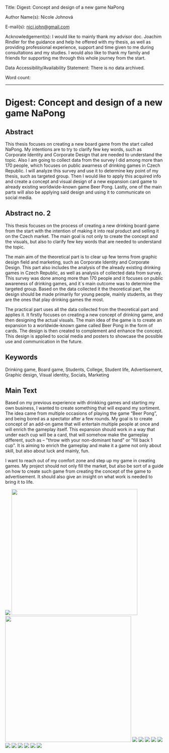 Title: Digest: Concept and design of a new game NaPong

Author Name(s): Nicole Johnová

E-mail(s): nici.john@gmail.com

Acknowledgement(s): I would like to mainly thank my advisor doc. Joachim Rindler for the guidance and help he offered with my thesis, as well as providing professional experience, support and time given to me during consultations and my studies. I would also like to thank my family and friends for supporting me through this whole journey from the start.


Data Accessibility/Availability Statement: There is no data archived.

<!-- See https://www.cambridge.org/core/services/authors/open-data/data-availability-statements -->

Word count: <!-- Digests should be approximately 500 words. Everything below, including headings, image captions, etc., except references. -->

- - -

# Digest: Concept and design of a new game NaPong

## Abstract

This thesis focuses on creating a new board game from the start called NaPong. My intentions are to try to clarify few key words, such as Corporate Identity and Corporate Design that are needed to understand the topic. Also I am going to collect data from the survey I did among more than 170 people, which focuses on public awarness of drinking games in Czech Republic. I will analyze this survey and use it to determine key point of my thesis, such as targeted group.  Then I would like to apply this acquired info and create a concept and visual design of a new expansion card game to already existing worldwide-known game Beer Pong. Lastly, one of the main parts will also be applying said design and using it to communicate on social media.

## Abstract no. 2

This thesis focuses on the process of creating a new drinking board game from the start with the intention of making it into real product and selling it on the Czech market. The main goal is not only to create the concept and the visuals, but also to clarify few key words that are needed to understand the topic.

The main aim of the theoretical part is to clear up few terms from graphic design field and marketing, such as Corporate Identity and Corporate Design. This part also includes the analysis of the already existing drinking games in Czech Republic, as well as analysis of collected data from survey. This survey was done among more than 170 people and it focuses on public awareness of drinking games, and it´s main outcome was to determine the targeted group. Based on the data collected it the theoretical part, the design should be made primarily for young people, mainly students, as they are the ones that play drinking games the most. 

The practical part uses all the data collected from the theoretical part and applies it. It firstly focuses on creating a new concept of drinking game, and then designing the actual visuals. The main idea of the game is to create an expansion to a worldwide-known game called Beer Pong in the form of cards. The design is then created to complement and enhance the concept. This design is applied to social media and posters to showcase the possible use and communication in the future.


## Keywords

Drinking game, Board game, Students, College, Student life, Advertisement, Graphic design, Visual identity, Socials, Marketing

## Main Text

Based on my previous experience with drinkking games and starting my own business, I wanted to create something that will expand my sortiment. The idea came from multiple occasions of playing the game “Beer Pong”, and being bored as a spectator after a few rounds. My goal is to create concept of an add-on game that will entertain multiple people at once and will enrich the gameplay itself. This expansion should work in a way that under each cup will be a card, that will somehow make the gameplay different, such as – "throw with your non-dominant hand" or "fill back 1 cup". It is aiming to enrich the gameplay and make it a game not only about skill, but also about luck and mainly, fun. 

I want to reach out of my comfort zone and step up my game in creating games. My project should not only fill the market, but also be sort of a guide on how to create such game from creating the concept of the game to advertisement. It should also give an insight on what work is needed to bring it to life. 


<!--
Consider these sections, and chunk them into separate paragraphs for readability. Note that a single sentence can represent a paragraph. See, What makes writing more readable? https://pudding.cool/2022/02/plain/ for guidance.

1. Introduction that positions the research in a broader context and provides added value through citations not included in the original article.
2. Summary of the original article’s methods and results.
3. Further discussion on the significance of findings.
4. Discussion connecting this work to other studies – provides added value through citations not included in the original study.

Also, consider referring and linking to figures in your main text if useful.

- For example:
> The expectation is that under harsh circumstances, population size will be reduced, and 45 individuals will die irrespective of their trait values. This will result in higher levels of genetic 46 drift in the population, increasing the chance of losing genetic variation at any locus in the 47 genome ([Figure 1](#figure-1)).
 -->

<img src="img/Moodboard.png">
<img width="400" src="img/Logo_žluté_čtverec.png">  <img width="400" src="img/Logo_černé_čtverec.png">
<img src="img/Podtácky_čern=-Top2.png"> 
<img src="img/Podtácky_žluté-Top2.png">
<img src="img/Krabička_malá.jpg"> 
<img src="img/Krabička_velká.jpg">
<img src="img/NP_Kelímek_3d_both2-Main.png">
<img src="img/Pravidla_outside2.jpg"> 
<img src="img/Pravidla_inside2.jpg">
<img src="img/Ig2.jpg"> 
<img src="img/phone+3ig posts2.jpg">
<img src="img/Underground_billboard.jpg">
<img src="img/Underground_3posters.jpg">
